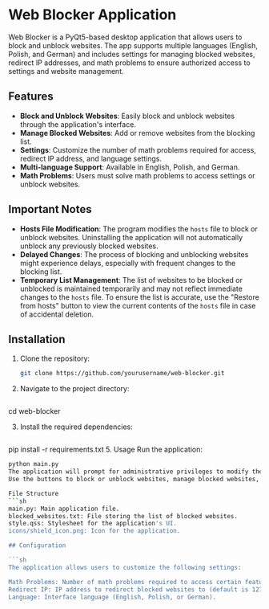 # Web Blocker Application

Web Blocker is a PyQt5-based desktop application that allows users to block and unblock websites. The app supports multiple languages (English, Polish, and German) and includes settings for managing blocked websites, redirect IP addresses, and math problems to ensure authorized access to settings and website management.

## Features

- **Block and Unblock Websites**: Easily block and unblock websites through the application's interface.
- **Manage Blocked Websites**: Add or remove websites from the blocking list.
- **Settings**: Customize the number of math problems required for access, redirect IP address, and language settings.
- **Multi-language Support**: Available in English, Polish, and German.
- **Math Problems**: Users must solve math problems to access settings or unblock websites.

## Important Notes

- **Hosts File Modification**: The program modifies the `hosts` file to block or unblock websites. Uninstalling the application will not automatically unblock any previously blocked websites.
- **Delayed Changes**: The process of blocking and unblocking websites might experience delays, especially with frequent changes to the blocking list. 
- **Temporary List Management**: The list of websites to be blocked or unblocked is maintained temporarily and may not reflect immediate changes to the `hosts` file. To ensure the list is accurate, use the "Restore from hosts" button to view the current contents of the `hosts` file in case of accidental deletion.

## Installation

1. Clone the repository:
   ```sh
   git clone https://github.com/yourusername/web-blocker.git
2. Navigate to the project directory:
   ```sh
cd web-blocker

3. Install the required dependencies:
   ```sh
pip install -r requirements.txt
5. Usage
Run the application:
   ```sh
python main.py
The application will prompt for administrative privileges to modify the hosts file.
Use the buttons to block or unblock websites, manage blocked websites, or access settings.

File Structure
   ```sh
main.py: Main application file.
blocked_websites.txt: File storing the list of blocked websites.
style.qss: Stylesheet for the application's UI.
icons/shield_icon.png: Icon for the application.

## Configuration

   ```sh
The application allows users to customize the following settings:

Math Problems: Number of math problems required to access certain features.
Redirect IP: IP address to redirect blocked websites to (default is 127.0.0.1).
Language: Interface language (English, Polish, or German).
